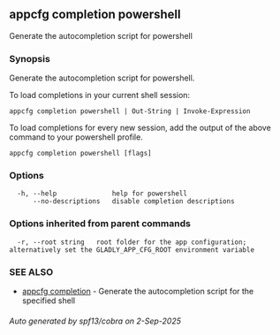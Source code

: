 ## appcfg completion powershell

Generate the autocompletion script for powershell

### Synopsis

Generate the autocompletion script for powershell.

To load completions in your current shell session:

	appcfg completion powershell | Out-String | Invoke-Expression

To load completions for every new session, add the output of the above command
to your powershell profile.


```
appcfg completion powershell [flags]
```

### Options

```
  -h, --help              help for powershell
      --no-descriptions   disable completion descriptions
```

### Options inherited from parent commands

```
  -r, --root string   root folder for the app configuration; alternatively set the GLADLY_APP_CFG_ROOT environment variable
```

### SEE ALSO

* [appcfg completion](appcfg_completion.md)	 - Generate the autocompletion script for the specified shell

###### Auto generated by spf13/cobra on 2-Sep-2025
